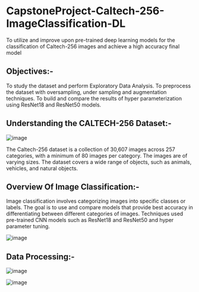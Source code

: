 # CapstoneProject-Caltech-256-ImageClassification-DL
To utilize and improve upon pre-trained deep learning models for the classification of Caltech-256 images and achieve a high accuracy final model


## Objectives:-
To study the dataset and perform Exploratory Data Analysis.
To preprocess the dataset with oversampling, under sampling and augmentation techniques.
To build and compare the results of hyper parameterization using ResNet18 and ResNet50 models.


## Understanding the CALTECH-256 Dataset:-
![image](https://github.com/user-attachments/assets/988f3de1-2cac-4bab-bc2d-d39a59a026da)

The Caltech-256 dataset is a collection of 30,607 images across 257 categories, with a minimum of 80 images per category.
The images are of varying sizes.
The dataset covers a wide range of objects, such as animals, vehicles, and natural objects.

## Overview Of Image Classification:-
Image classification involves categorizing images into specific classes or labels.
The goal is to use and compare models that provide best accuracy in differentiating between different categories of images.
Techniques used pre-trained CNN models such as ResNet18 and ResNet50 and hyper parameter tuning.

![image](https://github.com/user-attachments/assets/fa20699c-da9e-47b8-8c18-94c3c99fd7e2)


## Data Processing:-
![image](https://github.com/user-attachments/assets/08ff8dcd-858f-4f5d-924a-178dd67d5455)

![image](https://github.com/user-attachments/assets/ec25f2c5-a90d-42db-9daa-6a60a8e96050)









